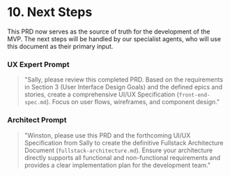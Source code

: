 # 10. Next Steps

This PRD now serves as the source of truth for the development of the MVP. The next steps will be handled by our specialist agents, who will use this document as their primary input.

### UX Expert Prompt
> "Sally, please review this completed PRD. Based on the requirements in Section 3 (User Interface Design Goals) and the defined epics and stories, create a comprehensive UI/UX Specification (`front-end-spec.md`). Focus on user flows, wireframes, and component design."

### Architect Prompt
> "Winston, please use this PRD and the forthcoming UI/UX Specification from Sally to create the definitive Fullstack Architecture Document (`fullstack-architecture.md`). Ensure your architecture directly supports all functional and non-functional requirements and provides a clear implementation plan for the development team."